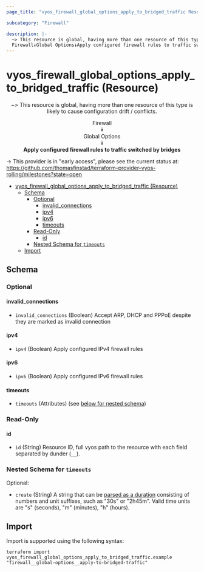 ```yaml
---
page_title: "vyos_firewall_global_options_apply_to_bridged_traffic Resource - vyos"

subcategory: "Firewall"

description: |-
  ~> This resource is global, having more than one resource of this type is likely to cause configuration drift / conflicts.
  Firewall⯯Global Options⯯Apply configured firewall rules to traffic switched by bridges
---
```


# vyos_firewall_global_options_apply_to_bridged_traffic (Resource)
<center>

~> This resource is global, having more than one resource of this type is likely to cause configuration drift / conflicts.

Firewall  
⯯  
Global Options  
⯯  
**Apply configured firewall rules to traffic switched by bridges**


</center>

-> This provider is in "early access", please see the current status at: https://github.com/thomasfinstad/terraform-provider-vyos-rolling/milestones?state=open

<!--TOC-->

- [vyos_firewall_global_options_apply_to_bridged_traffic (Resource)](#vyos_firewall_global_options_apply_to_bridged_traffic-resource)
  - [Schema](#schema)
    - [Optional](#optional)
      - [invalid_connections](#invalid_connections)
      - [ipv4](#ipv4)
      - [ipv6](#ipv6)
      - [timeouts](#timeouts)
    - [Read-Only](#read-only)
      - [id](#id)
    - [Nested Schema for `timeouts`](#nested-schema-for-timeouts)
  - [Import](#import)

<!--TOC-->

<!-- schema generated by tfplugindocs -->
## Schema

### Optional

#### invalid_connections
- `invalid_connections` (Boolean) Accept ARP, DHCP and PPPoE despite they are marked as invalid connection
#### ipv4
- `ipv4` (Boolean) Apply configured IPv4 firewall rules
#### ipv6
- `ipv6` (Boolean) Apply configured IPv6 firewall rules
#### timeouts
- `timeouts` (Attributes) (see [below for nested schema](#nestedatt--timeouts))

### Read-Only

#### id
- `id` (String) Resource ID, full vyos path to the resource with each field separated by dunder (`__`).

<a id="nestedatt--timeouts"></a>
### Nested Schema for `timeouts`

Optional:

- `create` (String) A string that can be [parsed as a duration](https://pkg.go.dev/time#ParseDuration) consisting of numbers and unit suffixes, such as &#34;30s&#34; or &#34;2h45m&#34;. Valid time units are &#34;s&#34; (seconds), &#34;m&#34; (minutes), &#34;h&#34; (hours).

## Import

Import is supported using the following syntax:

```shell
terraform import vyos_firewall_global_options_apply_to_bridged_traffic.example "firewall__global-options__apply-to-bridged-traffic"
```
